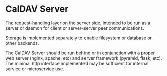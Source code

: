 <!--
 Copyright (C) 2022 Code for Vegas Foundation
 
 This file is part of be-smart-calendar-server-py.
 
 be-smart-calendar-server-py is free software: you can redistribute it and/or modify
 it under the terms of the GNU General Public License as published by
 the Free Software Foundation, either version 3 of the License, or
 (at your option) any later version.
 
 be-smart-calendar-server-py is distributed in the hope that it will be useful,
 but WITHOUT ANY WARRANTY; without even the implied warranty of
 MERCHANTABILITY or FITNESS FOR A PARTICULAR PURPOSE.  See the
 GNU General Public License for more details.
 
 You should have received a copy of the GNU General Public License
 along with be-smart-calendar-server-py.  If not, see <http://www.gnu.org/licenses/>.
-->

# CalDAV Server

The request-handling layer on the server side, intended to be run as a server or daemon for client or server-server peer communications.

Storage is implemented separately to enable filesystem or database or other backends.

The CalDAV Server should be run behind or in conjunction with a proper web server (nginx, apache, etc) and server framework (pyramid, flask, etc). The minimal http interface implemented may be sufficient for internal service or microservice use.
